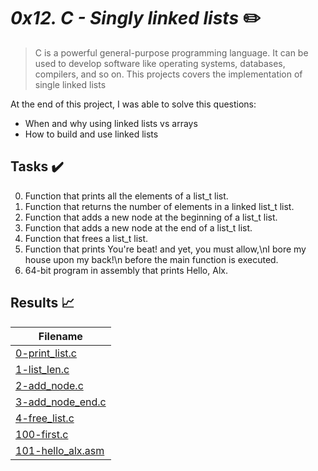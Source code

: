# *0x12. C - Singly linked lists* :pencil2:


> C is a powerful general-purpose programming language. It can be used to develop software like operating systems, databases, compilers, and so on. This projects covers the implementation of single linked lists

At the end of this project, I was able to solve this questions:
  
* When and why using linked lists vs arrays
* How to build and use linked lists

## Tasks :heavy_check_mark:

0. Function that prints all the elements of a list_t list.
1. Function that returns the number of elements in a linked list_t list.
2. Function that adds a new node at the beginning of a list_t list.
3. Function that adds a new node at the end of a list_t list.
4. Function that frees a list_t list.
5. Function that prints You're beat! and yet, you must allow,\nI bore my house upon my back!\n before the main function is executed.
6. 64-bit program in assembly that prints Hello, Alx.

## Results :chart_with_upwards_trend:

| Filename |
| ------ |
| [0-print_list.c](https://github.com/elameen37/alx-low_level_programming/blob/master/0x12-singly_linked_lists/0-print_list.c)|
| [1-list_len.c](https://github.com/elameen37/alx-low_level_programming/blob/master/0x12-singly_linked_lists/1-list_len.c)|
| [2-add_node.c](https://github.com/elameen37/alx-low_level_programming/blob/master/0x12-singly_linked_lists/2-add_node.c)|
| [3-add_node_end.c](https://github.com/elameen37/alx-low_level_programming/blob/master/0x12-singly_linked_lists/3-add_node_end.c)|
| [4-free_list.c](https://github.com/elameen37/alx-low_level_programming/blob/master/0x12-singly_linked_lists/4-free_list.c)|
| [100-first.c](https://github.com/elameen37/alx-low_level_programming/blob/master/0x12-singly_linked_lists/100-first.c)|
| [101-hello_alx.asm](https://github.com/elameen37/alx-low_level_programming/blob/master/0x12-singly_linked_lists/101-hello_alx.asm)|
